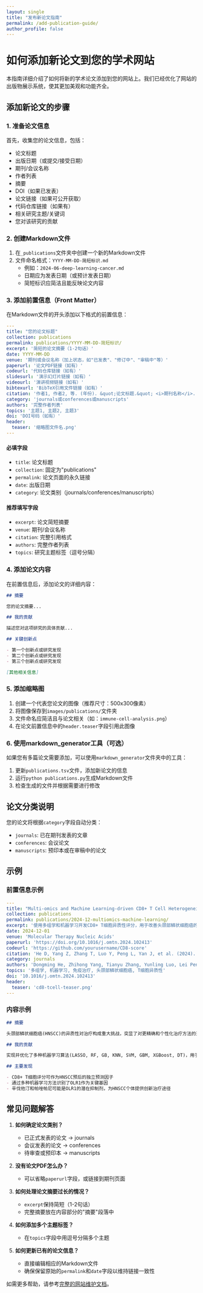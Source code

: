 ```yaml
---
layout: single
title: "发布新论文指南"
permalink: /add-publication-guide/
author_profile: false
---
```


# 如何添加新论文到您的学术网站

本指南详细介绍了如何将新的学术论文添加到您的网站上。我们已经优化了网站的出版物展示系统，使其更加美观和功能齐全。

## 添加新论文的步骤

### 1. 准备论文信息

首先，收集您的论文信息，包括：
- 论文标题
- 出版日期（或提交/接受日期）
- 期刊/会议名称
- 作者列表
- 摘要
- DOI（如果已发表）
- 论文链接（如果可公开获取）
- 代码仓库链接（如果有）
- 相关研究主题/关键词
- 您对该研究的贡献

### 2. 创建Markdown文件

1. 在`_publications`文件夹中创建一个新的Markdown文件
2. 文件命名格式：`YYYY-MM-DD-简短标识.md`
   - 例如：`2024-06-deep-learning-cancer.md`
   - 日期应为发表日期（或预计发表日期）
   - 简短标识应简洁且能反映论文内容

### 3. 添加前置信息（Front Matter）

在Markdown文件的开头添加以下格式的前置信息：

```yaml
---
title: "您的论文标题"
collection: publications
permalink: publications/YYYY-MM-DD-简短标识/
excerpt: '简短的论文摘要（1-2句话）'
date: YYYY-MM-DD
venue: '期刊或会议名称（加上状态，如"已发表"、"修订中"、"审稿中"等）'
paperurl: '论文PDF链接（如有）'
codeurl: '代码仓库链接（如有）'
slidesurl: '演示幻灯片链接（如有）'
videourl: '演讲视频链接（如有）'
bibtexurl: 'BibTeX引用文件链接（如有）'
citation: '作者1, 作者2, 等. (年份). &quot;论文标题.&quot; <i>期刊名称</i>. 页码/DOI/状态.'
category: 'journals或conferences或manuscripts'
authors: '完整作者列表'
topics: '主题1, 主题2, 主题3'
doi: 'DOI号码（如有）'
header:
  teaser: '缩略图文件名.png'
---
```

#### 必填字段
- `title`: 论文标题
- `collection`: 固定为"publications"
- `permalink`: 论文页面的永久链接
- `date`: 出版日期
- `category`: 论文类别（journals/conferences/manuscripts）

#### 推荐填写字段
- `excerpt`: 论文简短摘要
- `venue`: 期刊/会议名称
- `citation`: 完整引用格式
- `authors`: 完整作者列表
- `topics`: 研究主题标签（逗号分隔）

### 4. 添加论文内容

在前置信息后，添加论文的详细内容：

```markdown
## 摘要

您的论文摘要...

## 我的贡献

描述您对这项研究的具体贡献...

## 关键创新点

- 第一个创新点或研究发现
- 第二个创新点或研究发现
- 第三个创新点或研究发现

[其他相关信息]
```

### 5. 添加缩略图

1. 创建一个代表您论文的图像（推荐尺寸：500x300像素）
2. 将图像保存到`images/publications/`文件夹
3. 文件命名应简洁且与论文相关（如：`immune-cell-analysis.png`）
4. 在论文前置信息中的`header.teaser`字段引用此图像

### 6. 使用markdown_generator工具（可选）

如果您有多篇论文需要添加，可以使用`markdown_generator`文件夹中的工具：

1. 更新`publications.tsv`文件，添加新论文的信息
2. 运行`python publications.py`生成Markdown文件
3. 检查生成的文件并根据需要进行修改

## 论文分类说明

您的论文将根据`category`字段自动分类：

- `journals`: 已在期刊发表的文章
- `conferences`: 会议论文
- `manuscripts`: 预印本或在审稿中的论文

## 示例

### 前置信息示例

```yaml
---
title: "Multi-omics and Machine Learning-driven CD8+ T Cell Heterogeneity Score for Prognosis"
collection: publications
permalink: publications/2024-12-multiomics-machine-learning/
excerpt: '使用多组学和机器学习开发CD8+ T细胞异质性评分，用于改善头颈部鳞状细胞癌的预后。'
date: 2024-12-01
venue: 'Molecular Therapy Nucleic Acids'
paperurl: 'https://doi.org/10.1016/j.omtn.2024.102413'
codeurl: 'https://github.com/yourusername/CD8-score'
citation: 'He D, Yang Z, Zhang T, Luo Y, Peng L, Yan J, et al. (2024). &quot;Multi-omics and Machine Learning-driven CD8+ T Cell Heterogeneity Score for Prognosis.&quot; <i>Molecular Therapy Nucleic Acids</i>. DOI: 10.1016/j.omtn.2024.102413'
category: journals
authors: 'Dongming He, Zhihong Yang, Tianyu Zhang, Yunling Luo, Lei Peng, Jiatao Yan, Tian Qiu, Jiayi Zhang, Li Qin, Zihao Liu, Xuanfang Zhang, Lixuan Lin, Miao Sun'
topics: '多组学, 机器学习, 免疫治疗, 头颈部鳞状细胞癌, T细胞异质性'
doi: '10.1016/j.omtn.2024.102413'
header:
  teaser: 'cd8-tcell-teaser.png'
---
```

### 内容示例

```markdown
## 摘要

头颈部鳞状细胞癌(HNSCC)的异质性对治疗构成重大挑战，突显了对更精确和个性化治疗方法的迫切需求。CD8+ T细胞作为肿瘤免疫微环境的重要组成部分，已成为免疫治疗的关键靶点。我们的研究建立了CD8+ T细胞评分降低与不良临床预后之间的相关性，凸显了这一生物标志物的预后价值。通过分析与CD8+ T细胞相关的基因表达，我们将HNSCC区分为冷肿瘤和热肿瘤亚型，揭示了临床预后和免疫治疗反应的差异。

## 我的贡献

实现并优化了多种机器学习算法(LASSO, RF, GB, KNN, SVM, GBM, XGBoost, DT)，用于在HNSCC研究中识别关键基因。

## 主要发现

- CD8+ T细胞评分可作为HNSCC预后的独立预测因子
- 通过多种机器学习方法识别了OLR1作为关键基因
- 辛伐他汀和帕唑帕尼可能是OLR1的潜在抑制剂，为HNSCC个体提供创新治疗途径
```

## 常见问题解答

1. **如何确定论文类别？**
   - 已正式发表的论文 → journals
   - 会议发表的论文 → conferences
   - 待审查或预印本 → manuscripts

2. **没有论文PDF怎么办？**
   - 可以省略`paperurl`字段，或链接到期刊页面

3. **如何处理论文摘要过长的情况？**
   - `excerpt`保持简短（1-2句话）
   - 完整摘要放在内容部分的"摘要"段落中

4. **如何添加多个主题标签？**
   - 在`topics`字段中用逗号分隔多个主题

5. **如何更新已有的论文信息？**
   - 直接编辑相应的Markdown文件
   - 确保保留原始的`permalink`和`date`字段以维持链接一致性

如需更多帮助，请参考[完整的网站维护文档](/maintenance-guide/)。 